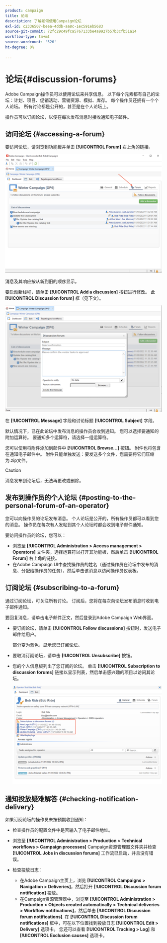 ```yaml
---
product: campaign
title: 论坛
description: 了解如何使用Campaign论坛
exl-id: c2336507-beea-4ddb-aa8c-1ec591eb5683
source-git-commit: 72fc29c49fca5767133be4a9927b57b3cfb51a14
workflow-type: tm+mt
source-wordcount: '526'
ht-degree: 0%

---
```


# 论坛{#discussion-forums}

Adobe Campaign操作员可以使用论坛来共享信息。 以下每个元素都有自己的论坛：计划、项目、促销活动、营销资源、模拟、库存。 每个操作员还拥有一个个人论坛。 所有讨论都是公开的，甚至是在个人论坛上。

操作员可以订阅论坛，以便在每次发布消息时接收通知电子邮件。

## 访问论坛 {#accessing-a-forum}

要访问论坛，请浏览到功能板并单击 **[!UICONTROL Forum]** 右上角的链接。

![](assets/mrm-forum-icon.png)

消息及其响应按从新到旧的顺序显示。

要启动新线程，请单击 **[!UICONTROL Add a discussion]** 按钮进行修改。 此 **[!UICONTROL Discussion forum]** 框（见下文）。

![](assets/mrm-forum-new-thread.png)


在 **[!UICONTROL Message]** 字段和讨论标题 **[!UICONTROL Subject]** 字段。

默认情况下，已在此论坛中发布消息的操作员会收到通知。 您可以选择要通知的附加运算符。 要通知多个运算符，请选择一组运算符。

您可以使用将附件添加到邮件中  **[!UICONTROL Browse...]** 按钮。 附件也将包含在通知电子邮件中。 附件只能单独发送：要发送多个文件，您需要将它们压缩为.zip文件。

>[!CAUTION]
>
>消息发布到论坛后，无法再更改或删除。

## 发布到操作员的个人论坛 {#posting-to-the-personal-forum-of-an-operator}

您可以向操作员的论坛发布消息。 个人论坛是公开的，所有操作员都可以看到您的消息。 操作员在每次有人发帖到其个人论坛时都会收到电子邮件通知。

要访问操作员的论坛，您可以：

* 浏览至 **[!UICONTROL Administration > Access management > Operators]** 文件夹，选择运算符以打开其功能板，然后单击 **[!UICONTROL Forum]** 右上角的链接。
* 在Adobe Campaign UI中查找操作员的姓名（通过操作员在论坛中发布的消息、分配给操作员的任务），然后单击该消息以访问操作员仪表板。

## 订阅论坛 {#subscribing-to-a-forum}

通过订阅论坛，可关注所有讨论。 订阅后，您将在每次向论坛发布消息时收到电子邮件通知。

要回复消息，请单击电子邮件正文，然后登录到Adobe Campaign Web界面。

* 要订阅论坛，请单击 **[!UICONTROL Follow discussions]** 按钮时，发送电子邮件给用户。

   部分变为蓝色，显示您已订阅论坛。

* 要取消订阅论坛，请单击 **[!UICONTROL Unsubscribe]** 按钮。

* 您的个人信息板列出了您订阅的论坛。 单击 **[!UICONTROL Subscription to discussion forums]** 链接以显示列表，然后单击感兴趣的项目以访问其论坛。

   ![](assets/forum-subscribed.png)


## 通知投放疑难解答 {#checking-notification-delivery}

如果订阅论坛的操作员未按预期收到通知：

* 检查操作员的配置文件中是否输入了电子邮件地址。
* 浏览至 **[!UICONTROL Administration > Production > Technical workflows > Campaign processes]** Campaign资源管理器文件夹并检查 **[!UICONTROL Jobs in discussion forums]** 工作流已启动，并且没有错误。
* 检查投放日志：

   * 在Adobe Campaign主页上，浏览 **[!UICONTROL Campaigns > Navigation > Deliveries]**，然后打开 **[!UICONTROL Discussion forum notification]** 投放。
   * 在Campaign资源管理器中，浏览至 **[!UICONTROL Administration > Production > Objects created automatically > Technical deliveries > Workflow notifications]**，然后单击 **[!UICONTROL Discussion forum notifications]**.
   在 **[!UICONTROL Discussion forum notifications]** 框中，可在以下位置找到投放日志 **[!UICONTROL Edit > Delivery]** 选项卡。 您还可以查看 **[!UICONTROL Tracking > Log]** 和 **[!UICONTROL Exclusion causes]** 选项卡。
